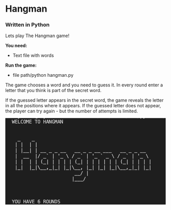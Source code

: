 # Hangman
### Written in Python

Lets play The Hangman game!


**You need:** 
* Text file with words

**Run the game:**
* file path/python hangman.py


The game chooses a word and you need to guess it. In every round enter a letter that you think is part of the secret word.  

If the guessed letter appears in the secret word, the game reveals the letter in all the positions where it appears. 
If the guessed letter does not appear, the player can try again - but the number of attempts is limited.

![startScreen](StartScreen.png)
